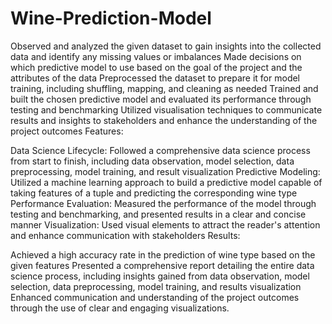 # Wine-Prediction-Model
Observed and analyzed the given dataset to gain insights into the collected data and identify any missing values or imbalances
Made decisions on which predictive model to use based on the goal of the project and the attributes of the data
Preprocessed the dataset to prepare it for model training, including shuffling, mapping, and cleaning as needed
Trained and built the chosen predictive model and evaluated its performance through testing and benchmarking
Utilized visualisation techniques to communicate results and insights to stakeholders and enhance the understanding of the project outcomes
Features:

Data Science Lifecycle: Followed a comprehensive data science process from start to finish, including data observation, model selection, data preprocessing, model training, and result visualization
Predictive Modeling: Utilized a machine learning approach to build a predictive model capable of taking features of a tuple and predicting the corresponding wine type
Performance Evaluation: Measured the performance of the model through testing and benchmarking, and presented results in a clear and concise manner
Visualization: Used visual elements to attract the reader's attention and enhance communication with stakeholders
Results:

Achieved a high accuracy rate in the prediction of wine type based on the given features
Presented a comprehensive report detailing the entire data science process, including insights gained from data observation, model selection, data preprocessing, model training, and results visualization
Enhanced communication and understanding of the project outcomes through the use of clear and engaging visualizations.

